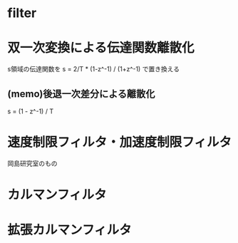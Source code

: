# filter

# 双一次変換による伝達関数離散化

s領域の伝達関数を
s = 2/T * (1-z^-1) / (1+z^-1)
で置き換える

## (memo)後退一次差分による離散化
s = (1 - z^-1) / T

# 速度制限フィルタ・加速度制限フィルタ
岡島研究室のもの

# カルマンフィルタ

# 拡張カルマンフィルタ